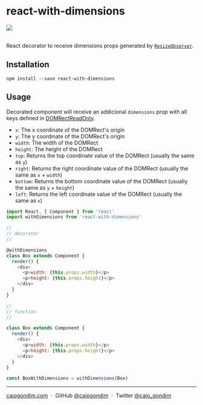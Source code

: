 # react-with-dimensions

<div>
  <a href="https://www.npmjs.com/package/react-with-dimensions"><img src="https://img.shields.io/npm/v/react-with-dimensions.svg" /></a>
</div>

<br>

React decorator to receive dimensions props generated by [`ResizeObserver`](https://developers.google.com/web/updates/2016/10/resizeobserver).

## Installation

```console
npm install --save react-with-dimensions
```

## Usage

Decorated component will receive an addicional `dimensions` prop with all keys defined in [DOMRectReadOnly](https://developer.mozilla.org/en-US/docs/Web/API/DOMRectReadOnly).

- `x`: The x coordinate of the DOMRect's origin
- `y`: The y coordinate of the DOMRect's origin
- `width`: The width of the DOMRect
- `height`: The height of the DOMRect
- `top`: Returns the top coordinate value of the DOMRect (usually the same as `y`)
- `right`: Returns the right coordinate value of the DOMRect (usually the same as `x` + `width`)
- `bottom`: Returns the bottom coordinate value of the DOMRect (usually the same as `y` + `height`)
- `left`: Returns the left coordinate value of the DOMRect (usually the same as `x`)

```js
import React, { Component } from 'react'
import withDimensions from 'react-with-dimensions'

//
// decorator
//

@withDimensions
class Box extends Component {
  render() {
    <div>
      <p>width: {this.props.width}</p>
      <p>height: {this.props.height}</p>
    </div>
  }
}

//
// function
//

class Box extends Component {
  render() {
    <div>
      <p>width: {this.props.width}</p>
      <p>height: {this.props.height}</p>
    </div>
  }
}

const BoxWithDimensions = withDimensions(Box)
```

---

[caiogondim.com](https://caiogondim.com) &nbsp;&middot;&nbsp;
GitHub [@caiogondim](https://github.com/caiogondim) &nbsp;&middot;&nbsp;
Twitter [@caio_gondim](https://twitter.com/caio_gondim)

